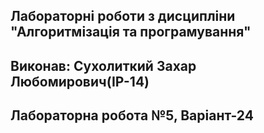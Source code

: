 ## Лабораторні роботи з дисципліни "Алгоритмізація та програмування"
## Виконав: Сухолиткий Захар Любомирович(ІР-14)
## Лабораторна робота №5, Варіант-24